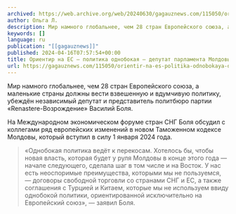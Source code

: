 ```yaml
---
archived: https://web.archive.org/web/20240630/gagauznews.com/115050/orientir-na-es-politika-odnobokaya-deputat-parlamenta-moldovy-vasilij-bolya.html
author: Ольга Л.
description: Мир намного глобальнее, чем 28 стран Европейского союза, а маленькие страны должны вести взвешенную и вдумчивую политику, убеждён независимый депутат и представитель политбюро партии «Renastere-Возрождение» Василий Боля. На Международном экономическом форуме стран СНГ Боля обсудил с коллегами ряд европейских изменений в новом Таможенном кодексе Молдовы, который вступил в силу 1 января 2024 года. «Однобокая политика ведёт к перекосам. Хотелось бы, чтобы новая власть, которая будет у руля Молдовы в конце этого года — начале следующего, сделала шаг в том числе и на Восток. У нас есть неоспоримые преимущества, которыми мы не пользуемся, — договоры свободной торговли со странами СНГ и […]
keywords: []
language: ru
publication: "[[gagauznews]]"
published: 2024-04-16T07:57:54+00:00
title: Ориентир на ЕС — политика однобокая — депутат парламента Молдовы Василий Боля
url: https://gagauznews.com/115050/orientir-na-es-politika-odnobokaya-deputat-parlamenta-moldovy-vasilij-bolya.html
---
```


Мир намного глобальнее, чем 28 стран Европейского союза, а маленькие страны должны вести взвешенную и вдумчивую политику, убеждён независимый депутат и представитель политбюро партии «Renastere-Возрождение» Василий Боля.

На Международном экономическом форуме стран СНГ Боля обсудил с коллегами ряд европейских изменений в новом Таможенном кодексе Молдовы, который вступил в силу 1 января 2024 года.

> «Однобокая политика ведёт к перекосам. Хотелось бы, чтобы новая власть, которая будет у руля Молдовы в конце этого года — начале следующего, сделала шаг в том числе и на Восток. У нас есть неоспоримые преимущества, которыми мы не пользуемся, — договоры свободной торговли со странами СНГ и ЕС, а также соглашения с Турцией и Китаем, которые мы не используем ввиду однобокой политики, ориентированной исключительно на Европейский союз», — заявил Боля.